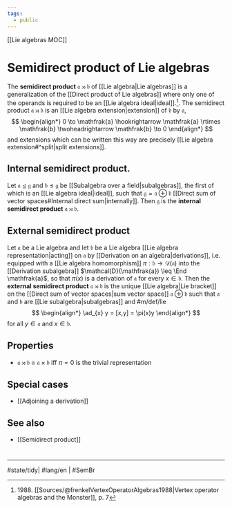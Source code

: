 ```yaml
---
tags:
  - public
---
```

[[Lie algebras MOC]]
# Semidirect product of Lie algebras

The **semidirect product** $\mathfrak{a} \rtimes \mathfrak{b}$ of [[Lie algebra|Lie algebras]] is a generalization of the [[Direct product of Lie algebras]] where only one of the operands is required to be an [[Lie algebra ideal|ideal]].[^1988].
The semidirect product $\mathfrak{a} \rtimes \mathfrak{b}$ is an [[Lie algebra extension|extension]] of $\mathfrak{b}$ by $\mathfrak{a}$,
$$
\begin{align*}
0 \to \mathfrak{a} \hookrightarrow \mathfrak{a} \rtimes  \mathfrak{b} \twoheadrightarrow \mathfrak{b} \to 0
\end{align*}
$$
and extensions which can be written this way are precisely [[Lie algebra extension#^split|split extensions]].

  [^1988]: 1988\. [[Sources/@frenkelVertexOperatorAlgebras1988|Vertex operator algebras and the Monster]], p. 7

## Internal semidirect product.
Let $\mathfrak{a} \trianglelefteq \mathfrak{g}$ and $\mathfrak{b} \leq \mathfrak{g}$ be [[Subalgebra over a field|subalgebras]],
the first of which is an [[Lie algebra ideal|ideal]],
such that $\mathfrak{g} = \mathfrak{a} \oplus \mathfrak{b}$ [[Direct sum of vector spaces#Internal direct sum|internally]].
Then $\mathfrak{g}$ is the **internal semidirect product** $\mathfrak{a} \rtimes \mathfrak{b}$.

## External semidirect product
Let $\mathfrak{a}$ be a Lie algebra and let $\mathfrak{b}$ be a Lie algebra [[Lie algebra representation|acting]] on $\mathfrak{a}$ by [[Derivation on an algebra|derivations]],
i.e. equipped with a [[Lie algebra homomorphism]] $\pi : \mathfrak{b} \to \mathcal{D}(\mathfrak{a})$ into the [[Derivation subalgebra]] $\mathcal{D}(\mathfrak{a})  \leq \End \mathfrak{a}$,
so that $\pi(x)$ is a derivation of $\mathfrak{a}$ for every $x \in \mathfrak{b}$.
Then the **external semidirect product** $\mathfrak{a} \rtimes \mathfrak{b}$ is the unique [[Lie algebra|Lie bracket]] on the [[Direct sum of vector spaces|sum vector space]] $\mathfrak{a} \oplus \mathfrak{b}$
such that $\mathfrak{a}$ and $\mathfrak{b}$ are [[Lie subalgebra|subalgebras]] and #m/def/lie 
$$
\begin{align*}
\ad_{x} y =  [x,y] = \pi(x)y
\end{align*}
$$
for all $y \in \mathfrak{a}$ and $x \in \mathfrak{b}$.

## Properties

- $\mathfrak{a} \rtimes \mathfrak{b} \cong \mathfrak{a} \times \mathfrak{b}$ iff $\pi = 0$ is the trivial representation

## Special cases

- [[Adjoining a derivation]]

## See also

- [[Semidirect product]]

#
---
#state/tidy| #lang/en | #SemBr
